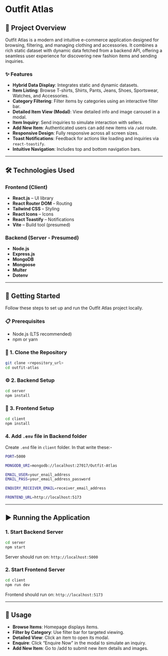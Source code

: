 # Outfit Atlas

## 📌 Project Overview

Outfit Atlas is a modern and intuitive e-commerce application designed for browsing, filtering, and managing clothing and accessories. It combines a rich static dataset with dynamic data fetched from a backend API, offering a seamless user experience for discovering new fashion items and sending inquiries.

### ✨ Features

- **Hybrid Data Display**: Integrates static and dynamic datasets.
- **Item Listing**: Browse T-shirts, Shirts, Pants, Jeans, Shoes, Sportswear, Watches, and Accessories.
- **Category Filtering**: Filter items by categories using an interactive filter bar.
- **Detailed Item View (Modal)**: View detailed info and image carousel in a modal.
- **Item Inquiry**: Send inquiries to simulate interaction with sellers.
- **Add New Item**: Authenticated users can add new items via `/add` route.
- **Responsive Design**: Fully responsive across all screen sizes.
- **Toast Notifications**: Feedback for actions like loading and inquiries via `react-toastify`.
- **Intuitive Navigation**: Includes top and bottom navigation bars.

---

## 🛠️ Technologies Used

### Frontend (Client)
- **React.js** – UI library
- **React Router DOM** – Routing
- **Tailwind CSS** – Styling
- **React Icons** – Icons
- **React Toastify** – Notifications
- **Vite** – Build tool (presumed)

### Backend (Server - Presumed)
- **Node.js**
- **Express.js**
- **MongoDB**
- **Mongoose**
- **Multer**
- **Dotenv**

---

## 🚀 Getting Started

Follow these steps to set up and run the Outfit Atlas project locally.

### 📋 Prerequisites

- Node.js (LTS recommended)
- npm or yarn


### 🔧 1. Clone the Repository

```bash
git clone <repository_url>
cd outfit-atlas
```

### ⚙️ 2. Backend Setup

```bash
cd server
npm install
```

### 🎨 3. Frontend Setup

```bash
cd client
npm install
```

### 4. Add `.env` file in Backend folder

Create `.end` file in `client` folder. In that write these:-

```bash
PORT=5000

MONGODB_URI=mongodb://localhost:27017/Outfit-Atlas

EMAIL_USER=your_enail_address
EMAIL_PASS=your_email_address_password

ENQUIRY_RECEIVER_EMAIL=receiver_email_address

FRONTEND_URL=http://localhost:5173
```

---

## ▶️ Running the Application

### 1. Start Backend Server

```bash
cd server
npm start
```

Server should run on: `http://localhost:5000`

### 2. Start Frontend Server

```bash
cd client
npm run dev
```

Frontend should run on: `http://localhost:5173`

---

## 🧪 Usage

- **Browse Items**: Homepage displays items.
- **Filter by Category**: Use filter bar for targeted viewing.
- **Detailed View**: Click an item to open its modal.
- **Enquire**: Click “Enquire Now” in the modal to simulate an inquiry.
- **Add New Item**: Go to /add to submit new item details and images.